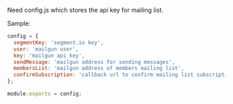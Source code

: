 Need config.js which stores the api key for mailing list.

Sample:

```javascript
config = {
  segmentKey: 'segment.io key',
  user: 'mailgun user',
  key: 'mailgun api key',
  sendMessage: 'mailgun address for sending messages',
  membersList: 'mailgun address of members mailing list',
  confirmSubscription: 'callback url to confirm mailing list subscription'
};

module.exports = config;
```
